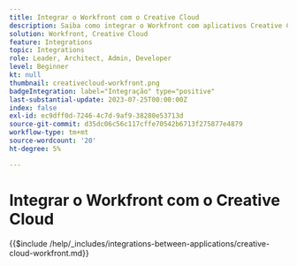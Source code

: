 ```yaml
---
title: Integrar o Workfront com o Creative Cloud
description: Saiba como integrar o Workfront com aplicativos Creative Cloud.
solution: Workfront, Creative Cloud
feature: Integrations
topic: Integrations
role: Leader, Architect, Admin, Developer
level: Beginner
kt: null
thumbnail: creativecloud-workfront.png
badgeIntegration: label="Integração" type="positive"
last-substantial-update: 2023-07-25T00:00:00Z
index: false
exl-id: ec9dff0d-7246-4c7d-9af9-38280e53713d
source-git-commit: d35dc06c56c117cffe70542b6713f275877e4879
workflow-type: tm+mt
source-wordcount: '20'
ht-degree: 5%

---
```


# Integrar o Workfront com o Creative Cloud

{{$include /help/_includes/integrations-between-applications/creative-cloud-workfront.md}}
